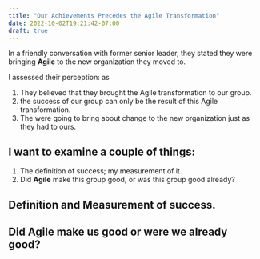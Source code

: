 ```yaml
---
title: "Our Achievements Precedes the Agile Transformation"
date: 2022-10-02T19:21:42-07:00
draft: true
---
```


In a friendly conversation with former senior leader, they stated they were bringing **Agile** to the new organization they moved to.   

I assessed their perception: as 

1. They believed that they brought the Agile transformation to our group.  
2. the success of our group can only be the result of this Agile transformation.  
3. The were going to bring about change to the new organization just as they had to ours.  

## I want to examine a couple of things:

1. The definition of success; my measurement of it.
2. Did **Agile** make this group good, or was this group good already?

## Definition and Measurement of success.

## Did Agile make us good or were we already good?
